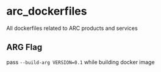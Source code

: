 # arc_dockerfiles

All dockerfiles related to ARC products and services

## ARG Flag

pass `--build-arg VERSION=0.1` while building docker image
